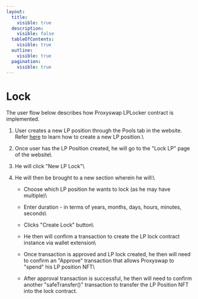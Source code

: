 ```yaml
---
layout:
  title:
    visible: true
  description:
    visible: false
  tableOfContents:
    visible: true
  outline:
    visible: true
  pagination:
    visible: true
---
```


# Lock

The user flow below describes how Proxyswap LPLocker contract is implemented.

1. User creates a new LP position through the Pools tab in the website. Refer [here](https://proxyswap-vocs.vercel.app/lock-contract) to learn how to create a new LP position.\

2. Once user has the LP Position created, he will go to the "Lock LP" page of the website\

3. He will click "New LP Lock"\

4. He will then be brought to a new section wherein he will:\

   * Choose which LP position he wants to lock (as he may have multiple)\

   * Enter duration - in terms of years, months, days, hours, minutes, seconds\

   * Clicks "Create Lock" button\

   * He then will confirm a transaction to create the LP lock contract instance via wallet extension\

   * Once transaction is approved and LP lock created, he then will need to confirm an "Approve" transaction that allows Proxyswap to "spend" his LP position NFT\

   * After approval transaction is successful, he then will need to confirm another "safeTransfer()" transaction to transfer the LP Position NFT into the lock contract.
